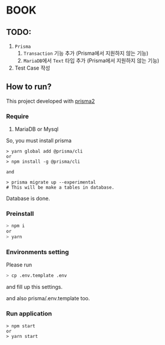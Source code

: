 # BOOK

## TODO:

1. `Prisma`
   1. `Transaction` 기능 추가 (Prisma에서 지원하지 않는 기능)
   2. `MariaDB`에서 `Text` 타입 추가 (Prisma에서 지원하지 않는 기능)
2. Test Case 작성

## How to run?

This project developed with [prisma2](https://www.prisma.io)

### Require
1. MariaDB or Mysql

So, you must install prisma
```
> yarn global add @prisma/cli
or
> npm install -g @prisma/cli

and

> prisma migrate up --experimental
# This will be make a tables in database.
```
Database is done.

### Preinstall
```bash
> npm i
or
> yarn
```

### Environments setting
Please run
```bash
> cp .env.template .env
```
and fill up this settings.

and also prisma/.env.template too.

### Run application
```
> npm start
or
> yarn start
```